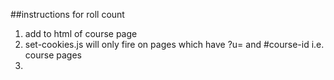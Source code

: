 ##instructions for roll count

1. add to html of course page <div id="course-id" data-url="%globals_asset_url%"></div>
2. set-cookies.js will only fire on pages which have ?u= and #course-id i.e. course pages
3.
